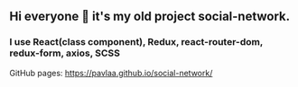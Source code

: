 ## Hi everyone :wave: it's my old project social-network.
### I use React(class component), Redux, react-router-dom, redux-form, axios, SCSS

GitHub pages: https://pavlaa.github.io/social-network/